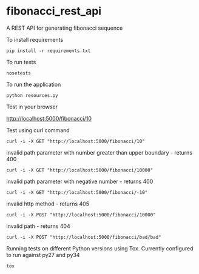 fibonacci_rest_api
==================

A REST API for generating fibonacci sequence


To install requirements

`pip install -r requirements.txt`

To run tests

`nosetests`

To run the application

`python resources.py`

Test in your browser

[http://localhost:5000/fibonacci/10](http://localhost:5000/fibonacci/10)

Test using curl command

`curl -i -X GET "http://localhost:5000/fibonacci/10"`

invalid path parameter with number greater than upper boundary - returns 400

`curl -i -X GET "http://localhost:5000/fibonacci/10000"`

invalid path parameter with negative number - returns 400

`curl -i -X GET "http://localhost:5000/fibonacci/-10"`

invalid http method - returns 405

`curl -i -X POST "http://localhost:5000/fibonacci/10000"`

invalid path - returns 404

`curl -i -X POST "http://localhost:5000/fibonacci/bad/bad"`

Running tests on different Python versions using Tox. Currently configured to run against py27 and py34

`tox`